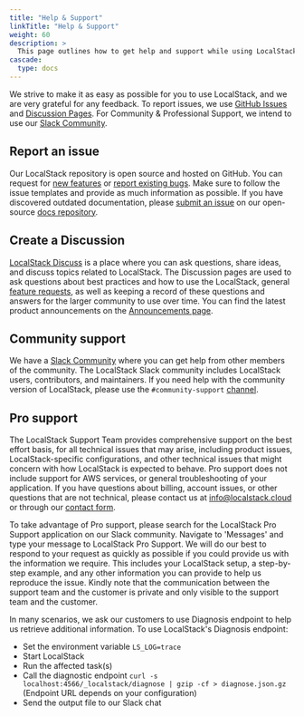 ```yaml
---
title: "Help & Support"
linkTitle: "Help & Support"
weight: 60
description: >
  This page outlines how to get help and support while using LocalStack.
cascade:
  type: docs
---
```


We strive to make it as easy as possible for you to use LocalStack, and we are very grateful for any feedback. To report issues, we use [GitHub Issues](https://github.com/localstack/localstack/issues/new/choose) and [Discussion Pages](https://discuss.localstack.cloud/). For Community & Professional Support, we intend to use our [Slack Community](https://slack.localstack.cloud).

## Report an issue

Our LocalStack repository is open source and hosted on GitHub. You can request for [new features](https://github.com/localstack/localstack/issues/new?assignees=&labels=type%3A+feature%2Cstatus%3A+triage+needed&template=feature-request.yml&title=feature+request%3A+%3Ctitle%3E) or [report existing bugs](https://github.com/localstack/localstack/issues/new?assignees=&labels=type%3A+bug%2Cstatus%3A+triage+needed&template=bug-report.yml&title=bug%3A+%3Ctitle%3E). Make sure to follow the issue templates and provide as much information as possible. If you have discovered outdated documentation, please [submit an issue](https://github.com/localstack/docs/issues/new) on our open-source [docs repository](https://github.com/localstack/docs).

## Create a Discussion

[LocalStack Discuss](https://discuss.localstack.cloud/) is a place where you can ask questions, share ideas, and discuss topics related to LocalStack. The Discussion pages are used to ask questions about best practices and how to use the LocalStack, general [feature requests](https://discuss.localstack.cloud/c/feature-requests/6), as well as keeping a record of these questions and answers for the larger community to use over time. You can find the latest product announcements on the [Announcements page](https://discuss.localstack.cloud/c/announcement/5).

## Community support

We have a [Slack Community](https://join.slack.com/t/localstack-community/shared_invite/zt-1d6ehd69s-g80yLgfrXNKsQU_nmgNafg) where you can get help from other members of the community. The LocalStack Slack community includes LocalStack users, contributors, and maintainers. If you need help with the community version of LocalStack, please use the `#community-support` [channel](https://localstack-community.slack.com/archives/CMAFN2KSP).

## Pro support

The LocalStack Support Team provides comprehensive support on the best effort basis, for all technical issues that may arise, including product issues, LocalStack-specific configurations, and other technical issues that might concern with how LocalStack is expected to behave. Pro support does not include support for AWS services, or general troubleshooting of your application. If you have questions about billing, account issues, or other questions that are not technical, please contact us at [info@localstack.cloud](mailto:info@localstack.cloud) or through our [contact form](https://localstack.cloud/pricing/).

To take advantage of Pro support, please search for the LocalStack Pro Support application on our Slack community. Navigate to 'Messages' and type your message to LocalStack Pro Support. We will do our best to respond to your request as quickly as possible if you could provide us with the information we require. This includes your LocalStack setup, a step-by-step example, and any other information you can provide to help us reproduce the issue. Kindly note that the communication between the support team and the customer is private and only visible to the support team and the customer.

In many scenarios, we ask our customers to use Diagnosis endpoint to help us retrieve additional information. To use LocalStack's Diagnosis endpoint:

- Set the environment variable `LS_LOG=trace`
- Start LocalStack
- Run the affected task(s)
- Call the diagnostic endpoint  `curl -s localhost:4566/_localstack/diagnose | gzip -cf > diagnose.json.gz`  (Endpoint URL depends on your configuration)
- Send the output file to our Slack chat
